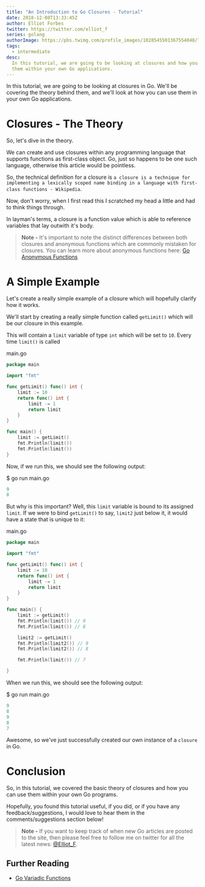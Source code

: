 ```yaml
---
title: "An Introduction to Go Closures - Tutorial"
date: 2018-12-08T13:33:45Z
author: Elliot Forbes
twitter: https://twitter.com/elliot_f
series: golang
authorImage: https://pbs.twimg.com/profile_images/1028545501367554048/lzr43cQv_400x400.jpg
tags:
  - intermediate
desc:
  In this tutorial, we are going to be looking at closures and how you can use
  them within your own Go applications.
---
```


In this tutorial, we are going to be looking at closures in Go. We'll be
covering the theory behind them, and we'll look at how you can use them in your
own Go applications.

# Closures - The Theory

So, let's dive in the theory.

We can create and use closures within any programming language that supports
functions as first-class object. Go, just so happens to be one such language,
otherwise this article would be pointless.

So, the technical definition for a closure is
`a closure is a technique for implementing a lexically scoped name binding in a language with first-class functions - Wikipedia`.

Now, don't worry, when I first read this I scratched my head a little and had to
think things through.

In layman's terms, a closure is a function value which is able to reference
variables that lay outwith it's body.

> **Note -** It's important to note the distinct differences between both
> closures and anonymous functions which are commonly mistaken for closures. You
> can learn more about anonymous functions here:
> [Go Anonymous Functions](/golang/go-functions-tutorial/#anonymous-functions)

# A Simple Example

Let's create a really simple example of a closure which will hopefully clarify
how it works.

We'll start by creating a really simple function called `getLimit()` which will
be our closure in this example.

This will contain a `limit` variable of type `int` which will be set to `10`.
Every time `limit()` is called

<div class="filename">main.go</div>

```go
package main

import "fmt"

func getLimit() func() int {
    limit := 10
    return func() int {
        limit -= 1
        return limit
    }
}

func main() {
    limit := getLimit()
    fmt.Println(limit())
    fmt.Println(limit())
}

```

Now, if we run this, we should see the following output:

<div class="filename"> $ go run main.go</div>

```s
9
8
```

But why is this important? Well, this `limit` variable is bound to its assigned
`limit`. If we were to bind `getLimit()` to say, `limit2` just below it, it
would have a state that is unique to it:

<div class="filename">main.go</div>

```go
package main

import "fmt"

func getLimit() func() int {
    limit := 10
    return func() int {
        limit -= 1
        return limit
    }
}

func main() {
    limit := getLimit()
    fmt.Println(limit()) // 9
    fmt.Println(limit()) // 8

    limit2 := getLimit()
    fmt.Println(limit2()) // 9
    fmt.Println(limit2()) // 8

    fmt.Println(limit()) // 7

}
```

When we run this, we should see the following output:

<div class="filename"> $ go run main.go</div>

```s
9
8
9
8
7
```

Awesome, so we've just successfully created our own instance of a `closure` in
Go.

# Conclusion

So, in this tutorial, we covered the basic theory of closures and how you can
use them within your own Go programs.

Hopefully, you found this tutorial useful, if you did, or if you have any
feedback/suggestions, I would love to hear them in the comments/suggestions
section below!

> **Note -** If you want to keep track of when new Go articles are posted to the
> site, then please feel free to follow me on twitter for all the latest news:
> [@Elliot_F](https://twitter.com/elliot_f).

## Further Reading

- [Go Variadic Functions](/golang/go-variadic-function-tutorial/)
